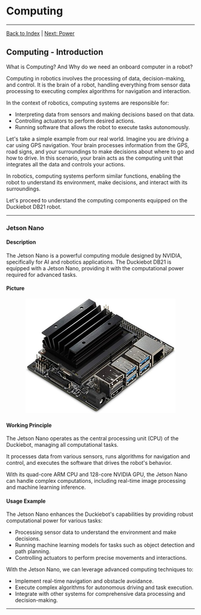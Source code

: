 # Computing

---

[Back to Index](README.md) | [Next: Power](power.md)

## Computing - Introduction

What is Computing? And Why do we need an onboard computer in a robot?

Computing in robotics involves the processing of data, decision-making, and control. 
It is the brain of a robot, handling everything from sensor data processing to executing complex algorithms for navigation and interaction.

In the context of robotics, computing systems are responsible for:

- Interpreting data from sensors and making decisions based on that data.
- Controlling actuators to perform desired actions.
- Running software that allows the robot to execute tasks autonomously.

Let's take a simple example from our real world.
Imagine you are driving a car using GPS navigation. 
Your brain processes information from the GPS, road signs, and your surroundings to make decisions about where to go and how to drive. 
In this scenario, your brain acts as the computing unit that integrates all the data and controls your actions.

In robotics, computing systems perform similar functions, enabling the robot to understand its environment, make decisions, and interact with its surroundings.

Let's proceed to understand the computing components equipped on the Duckiebot DB21 robot.

---

### Jetson Nano

#### Description

The Jetson Nano is a powerful computing module designed by NVIDIA, specifically for AI and robotics applications.
The Duckiebot DB21 is equipped with a Jetson Nano, providing it with the computational power required for advanced tasks.

#### Picture

<div align="center">
<img src="images/jetson_nano.jpg" alt="Jetson Nano Picture">
</div>

#### Working Principle

The Jetson Nano operates as the central processing unit (CPU) of the Duckiebot, managing all computational tasks. 

It processes data from various sensors, runs algorithms for navigation and control, and executes the software that drives the robot's behavior. 

With its quad-core ARM CPU and 128-core NVIDIA GPU, the Jetson Nano can handle complex computations, including real-time image processing and machine learning inference.

#### Usage Example

The Jetson Nano enhances the Duckiebot's capabilities by providing robust computational power for various tasks:

- Processing sensor data to understand the environment and make decisions.
- Running machine learning models for tasks such as object detection and path planning.
- Controlling actuators to perform precise movements and interactions.

With the Jetson Nano, we can leverage advanced computing techniques to:

- Implement real-time navigation and obstacle avoidance.
- Execute complex algorithms for autonomous driving and task execution.
- Integrate with other systems for comprehensive data processing and decision-making.

---
